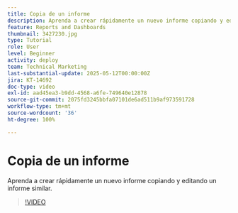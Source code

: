 ```yaml
---
title: Copia de un informe
description: Aprenda a crear rápidamente un nuevo informe copiando y editando un informe similar.
feature: Reports and Dashboards
thumbnail: 3427230.jpg
type: Tutorial
role: User
level: Beginner
activity: deploy
team: Technical Marketing
last-substantial-update: 2025-05-12T00:00:00Z
jira: KT-14692
doc-type: video
exl-id: aad45ea3-b9dd-4568-a6fe-749640e12878
source-git-commit: 2075fd3245bbfa07101de6ad511b9af973591728
workflow-type: tm+mt
source-wordcount: '36'
ht-degree: 100%

---
```


# Copia de un informe

Aprenda a crear rápidamente un nuevo informe copiando y editando un informe similar.

>[!VIDEO](https://video.tv.adobe.com/v/3427230/?quality=12&learn=on&enablevpops)
